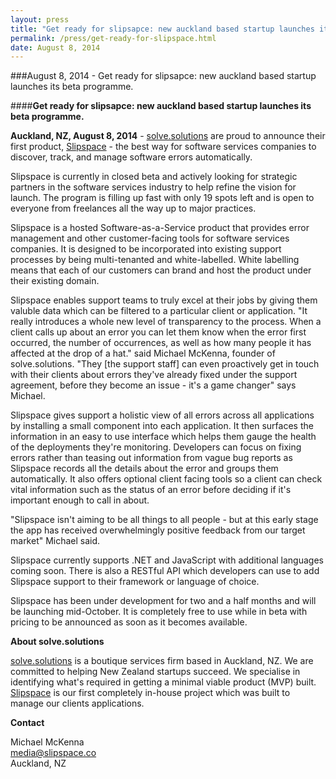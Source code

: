 ```yaml
---
layout: press
title: "Get ready for slipsapce: new auckland based startup launches its beta programme."
permalink: /press/get-ready-for-slipspace.html
date: August 8, 2014
---
```


###August 8, 2014 - Get ready for slipsapce: new auckland based startup launches its beta programme.

####**Get ready for slipsapce: new auckland based startup launches its beta programme.**

**Auckland, NZ, August 8, 2014** - [solve.solutions](http://solve.solutions) are proud to announce their first product, [Slipspace](http://slipspace.co) - the best way for software services companies to discover, track, and manage software errors automatically.

Slipspace is currently in closed beta and actively looking for strategic partners in the software services industry to help refine the vision for launch. 
The program is filling up fast with only 19 spots left and is open to everyone from freelances all the way up to major practices.

Slipspace is a hosted Software-as-a-Service product that provides error management and other customer-facing tools for software services companies. 
It is designed to be incorporated into existing support processes by being multi-tenanted and white-labelled. White labelling means that each of our customers can brand and host the product under their existing domain.

Slipspace enables support teams to truly excel at their jobs by giving them valuble data which can be filtered to a particular client or application.
"It really introduces a whole new level of transparency to the process. When a client calls up about an error you can let them know when the error first occurred, the number of occurrences, as well as how many people it has affected at the drop of a hat." said Michael McKenna, founder of solve.solutions. "They [the support staff] can even proactively get in touch with their clients about errors they've already fixed under the support agreement, before they become an issue - it's a game changer" says Michael.

Slipspace gives support a holistic view of all errors across all applications by installing a small component into each application. It then surfaces the information in an easy to use interface which helps them gauge the health of the deployments they're monitoring. Developers can focus on fixing errors rather than teasing out information from vague bug reports as Slipspace records all the details about the error and groups them automatically. It also offers optional client facing tools so a client can check vital information such as the status of an error before deciding if it's important enough to call in about.

"Slipspace isn't aiming to be all things to all people - but at this early stage the app has received overwhelmingly positive feedback from our target market" Michael said.

Slipspace currently supports .NET and JavaScript with additional languages coming soon. There is also a RESTful API which developers can use to add Slipspace support to their framework or language of choice.

Slipspace has been under development for two and a half months and will be launching mid-October. It is completely free to use while in beta with pricing to be announced as soon as it becomes available.

**About solve.solutions**

[solve.solutions](http://solve.solutions) is a boutique services firm based in Auckland, NZ. We are committed to helping New Zealand startups succeed. 
We specialise in identifying what's required in getting a minimal viable product (MVP) built.
[Slipspace](http://slipspace.co) is our first completely in-house project which was built to manage our clients applications.

**Contact**

Michael McKenna <br />
<a href="mailto:media@slipspace.co">media@slipspace.co</a><br />
Auckland, NZ
